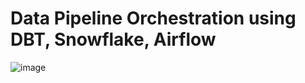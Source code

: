 # Data Pipeline Orchestration using DBT, Snowflake, Airflow

![image](https://github.com/user-attachments/assets/b4de1b4b-9c4b-493c-8fbc-6ae05e24aaee)

